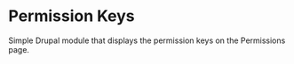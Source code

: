Permission Keys
===============

Simple Drupal module that displays the permission keys on the Permissions page.
